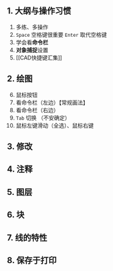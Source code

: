 ## 1. 大纲与操作习惯 
1. 多练、多操作 
2. `Space` 空格键很重要 `Enter` 取代空格键
3. 学会看**命令栏**
4. **对象捕捉**设置
5. [[CAD快捷键汇集]]
## 2. 绘图 
6. 鼠标按钮
7. 看命令栏（左边）【常规画法】
8. 看命令栏（右边） 
9. `Tab` 切换 （不安确定）
10. 鼠标左键滑动（全选）、鼠标右键

## 3. 修改 

## 4. 注释 


## 5. 图层 


## 6. 块 


## 7. 线的特性 


## 8. 保存于打印 

